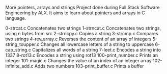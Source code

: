 More pointers, arrays and strings
Project done during Full Stack Software Engineering by ALX. It aims to learn about pointers and arrays in C language.

0-strcat.c		Concatenates two strings
1-strncat.c		Concatenates two strings, using n bytes from src
2-strncpy.c		Copies a string
3-strcmp.c		Compares two strings
4-rev_array.c		Reverses the content of an array of integers
5-string_toupper.c	Changes all lowercase letters of a string to uppercase
6-cap_string.c		Capitalizes all words of a string
7-leet.c		Encodes a string into 1337
8-rot13.c		Encodes a string using rot13
100-print_number.c	Prints an integer
101-magic.c		Changes the value of an index of an integer array
102-infinite_add.c	Adds two numbers
103-print_buffer.c	Prints a buffer
